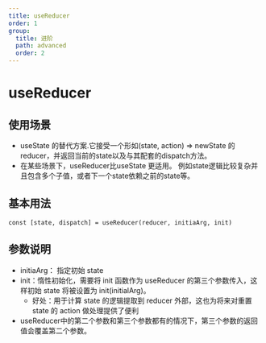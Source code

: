 ```yaml
---
title: useReducer
order: 1
group:
  title: 进阶
  path: advanced
  order: 2
---
```

# useReducer

## 使用场景
- useState 的替代方案.它接受一个形如(state, action) => newState 的reducer，并返回当前的state以及与其配套的dispatch方法。
- 在某些场景下，useReducer比useState 更适用。 例如state逻辑比较复杂并且包含多个子值，或者下一个state依赖之前的state等。 

## 基本用法
```
const [state, dispatch] = useReducer(reducer, initiaArg, init)
```
## 参数说明
* initiaArg： 指定初始 state
* init：惰性初始化，需要将 init 函数作为 useReducer 的第三个参数传入，这样初始 state 将被设置为 init(initialArg)。
  * 好处：用于计算 state 的逻辑提取到 reducer 外部，这也为将来对重置 state 的 action 做处理提供了便利
* useReducer中的第二个参数和第三个参数都有的情况下，第三个参数的返回值会覆盖第二个参数。


<code src="./demo/demo1.jsx" />
